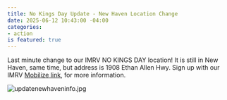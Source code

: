 ```yaml
---
title: No Kings Day Update - New Haven Location Change
date: 2025-06-12 10:43:00 -04:00
categories:
- action
is featured: true
---
```


Last minute change to our IMRV NO KINGS DAY location! It is still in New Haven, same time, but address is 1908 Ethan Allen Hwy.  Sign up with our IMRV [Mobilize link](https://www.mobilize.us/indivisiblemadrivervalley/event/797155/?fbclid=IwZXh0bgNhZW0CMTEAYnJpZBExZ0ZIS2MwTnEyMzcyYjRTYQEe-Zqvqcb5xRfsI2m4qhZLRJxzArMntrGJ_jM3B_fuKiUbSzeteOUw2pUR3eI_aem_SfdcLMUmWcy6NVmfddCPWw), for more information.

![updatenewhaveninfo.jpg](/uploads/updatenewhaveninfo.jpg)